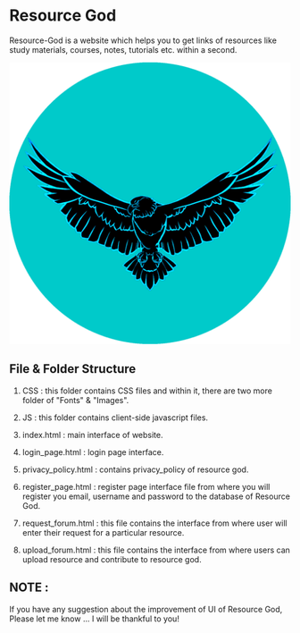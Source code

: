 
# Resource God

Resource-God is a website which helps you to get links of resources like study materials, courses, notes, tutorials etc. within a second.




![Logo](https://raw.githubusercontent.com/saksham-joshi/ResourceGod/main/CSS/Images/top_icon.png)


## File & Folder Structure

1. CSS : this folder contains CSS files and within it, there are two more folder of "Fonts" & "Images".

2. JS : this folder contains client-side javascript files.

3. index.html : main interface of website.
4. login_page.html : login page interface.
5. privacy_policy.html : contains privacy_policy of resource god.
6. register_page.html : register page interface file from where you will register you email, username and password to the database of Resource God.
7. request_forum.html : this file contains the interface from where user will enter their request for a particular resource.
8. upload_forum.html : this file contains the interface from where users can upload resource and contribute to resource god.

## NOTE :
If you have any suggestion about the improvement of UI of Resource God, Please let me know ... I will be thankful to you!
    